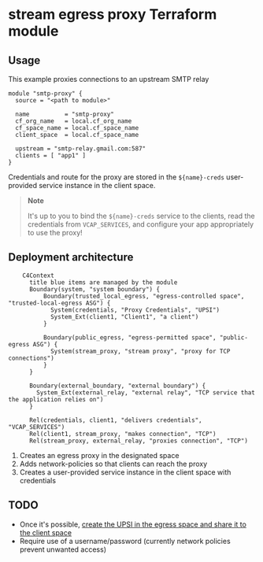 # stream egress proxy Terraform module

## Usage

This example proxies connections to an upstream SMTP relay

```
module "smtp-proxy" {
  source = "<path to module>"

  name          = "smtp-proxy"
  cf_org_name   = local.cf_org_name
  cf_space_name = local.cf_space_name
  client_space  = local.cf_space_name

  upstream = "smtp-relay.gmail.com:587"
  clients = [ "app1" ]
}
```

Credentials and route for the proxy are stored in the `${name}-creds` user-provided service instance in the client space.

> **Note**
> 
> It's up to you to bind the `${name}-creds` service to the clients, read the credentials from `VCAP_SERVICES`, and configure your app appropriately to use the proxy!

## Deployment architecture

```mermaid
    C4Context
      title blue items are managed by the module
      Boundary(system, "system boundary") {
          Boundary(trusted_local_egress, "egress-controlled space", "trusted-local-egress ASG") {
            System(credentials, "Proxy Credentials", "UPSI")
            System_Ext(client1, "Client1", "a client")
          }

          Boundary(public_egress, "egress-permitted space", "public-egress ASG") {
            System(stream_proxy, "stream proxy", "proxy for TCP connections")
          }
      }
      
      Boundary(external_boundary, "external boundary") {
        System_Ext(external_relay, "external relay", "TCP service that the application relies on")
      }

      Rel(credentials, client1, "delivers credentials", "VCAP_SERVICES")
      Rel(client1, stream_proxy, "makes connection", "TCP")
      Rel(stream_proxy, external_relay, "proxies connection", "TCP")
```

1. Creates an egress proxy in the designated space
2. Adds network-policies so that clients can reach the proxy
3. Creates a user-provided service instance in the client space with credentials

## TODO

* Once it's possible, [create the UPSI in the egress space and share it to the client space](https://github.com/cloudfoundry-community/terraform-provider-cloudfoundry/issues/481)
* Require use of a username/password (currently network policies prevent unwanted access)
